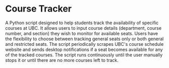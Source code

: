 # Course Tracker

A Python script designed to help students track the availability of specific courses at UBC. It allows users to input course details (department, course number, and section) they wish to monitor for available seats. Users have the flexibility to choose between tracking general seats only or both general and restricted seats. The script periodically scrapes UBC's course schedule website and sends desktop notifications if a seat becomes available for any of the tracked courses. The script runs continuously until the user manually stops it or until there are no more courses left to track. 
